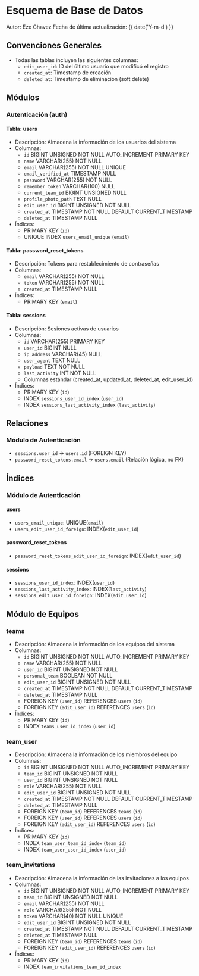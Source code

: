 # Esquema de Base de Datos
Autor: Eze Chavez
Fecha de última actualización: {{ date('Y-m-d') }}

## Convenciones Generales
- Todas las tablas incluyen las siguientes columnas:
  - `edit_user_id`: ID del último usuario que modificó el registro
  - `created_at`: Timestamp de creación
  - `deleted_at`: Timestamp de eliminación (soft delete)

## Módulos

### Autenticación (auth)
#### Tabla: users
- Descripción: Almacena la información de los usuarios del sistema
- Columnas:
  - `id` BIGINT UNSIGNED NOT NULL AUTO_INCREMENT PRIMARY KEY
  - `name` VARCHAR(255) NOT NULL
  - `email` VARCHAR(255) NOT NULL UNIQUE
  - `email_verified_at` TIMESTAMP NULL
  - `password` VARCHAR(255) NOT NULL
  - `remember_token` VARCHAR(100) NULL
  - `current_team_id` BIGINT UNSIGNED NULL
  - `profile_photo_path` TEXT NULL
  - `edit_user_id` BIGINT UNSIGNED NOT NULL
  - `created_at` TIMESTAMP NOT NULL DEFAULT CURRENT_TIMESTAMP
  - `deleted_at` TIMESTAMP NULL
- Índices:
  - PRIMARY KEY (`id`)
  - UNIQUE INDEX `users_email_unique` (`email`)

#### Tabla: password_reset_tokens
- Descripción: Tokens para restablecimiento de contraseñas
- Columnas:
  - `email` VARCHAR(255) NOT NULL
  - `token` VARCHAR(255) NOT NULL
  - `created_at` TIMESTAMP NULL
- Índices:
  - PRIMARY KEY (`email`)

#### Tabla: sessions
- Descripción: Sesiones activas de usuarios
- Columnas:
  - `id` VARCHAR(255) PRIMARY KEY
  - `user_id` BIGINT NULL
  - `ip_address` VARCHAR(45) NULL
  - `user_agent` TEXT NULL
  - `payload` TEXT NOT NULL
  - `last_activity` INT NOT NULL
  - Columnas estándar (created_at, updated_at, deleted_at, edit_user_id)
- Índices:
  - PRIMARY KEY (`id`)
  - INDEX `sessions_user_id_index` (`user_id`)
  - INDEX `sessions_last_activity_index` (`last_activity`)

## Relaciones
### Módulo de Autenticación
- `sessions.user_id` -> `users.id` (FOREIGN KEY)
- `password_reset_tokens.email` -> `users.email` (Relación lógica, no FK)

## Índices
### Módulo de Autenticación
#### users
- `users_email_unique`: UNIQUE(`email`)
- `users_edit_user_id_foreign`: INDEX(`edit_user_id`)

#### password_reset_tokens
- `password_reset_tokens_edit_user_id_foreign`: INDEX(`edit_user_id`)

#### sessions
- `sessions_user_id_index`: INDEX(`user_id`)
- `sessions_last_activity_index`: INDEX(`last_activity`)
- `sessions_edit_user_id_foreign`: INDEX(`edit_user_id`)

## Módulo de Equipos

### teams
- Descripción: Almacena la información de los equipos del sistema
- Columnas:
  - `id` BIGINT UNSIGNED NOT NULL AUTO_INCREMENT PRIMARY KEY
  - `name` VARCHAR(255) NOT NULL
  - `user_id` BIGINT UNSIGNED NOT NULL
  - `personal_team` BOOLEAN NOT NULL
  - `edit_user_id` BIGINT UNSIGNED NOT NULL
  - `created_at` TIMESTAMP NOT NULL DEFAULT CURRENT_TIMESTAMP
  - `deleted_at` TIMESTAMP NULL
  - FOREIGN KEY (`user_id`) REFERENCES `users` (`id`)
  - FOREIGN KEY (`edit_user_id`) REFERENCES `users` (`id`)
- Índices:
  - PRIMARY KEY (`id`)
  - INDEX `teams_user_id_index` (`user_id`)

### team_user
- Descripción: Almacena la información de los miembros del equipo
- Columnas:
  - `id` BIGINT UNSIGNED NOT NULL AUTO_INCREMENT PRIMARY KEY
  - `team_id` BIGINT UNSIGNED NOT NULL
  - `user_id` BIGINT UNSIGNED NOT NULL
  - `role` VARCHAR(255) NOT NULL
  - `edit_user_id` BIGINT UNSIGNED NOT NULL
  - `created_at` TIMESTAMP NOT NULL DEFAULT CURRENT_TIMESTAMP
  - `deleted_at` TIMESTAMP NULL
  - FOREIGN KEY (`team_id`) REFERENCES `teams` (`id`)
  - FOREIGN KEY (`user_id`) REFERENCES `users` (`id`)
  - FOREIGN KEY (`edit_user_id`) REFERENCES `users` (`id`)
- Índices:
  - PRIMARY KEY (`id`)
  - INDEX `team_user_team_id_index` (`team_id`)
  - INDEX `team_user_user_id_index` (`user_id`)

### team_invitations
- Descripción: Almacena la información de las invitaciones a los equipos
- Columnas:
  - `id` BIGINT UNSIGNED NOT NULL AUTO_INCREMENT PRIMARY KEY
  - `team_id` BIGINT UNSIGNED NOT NULL
  - `email` VARCHAR(255) NOT NULL
  - `role` VARCHAR(255) NOT NULL
  - `token` VARCHAR(40) NOT NULL UNIQUE
  - `edit_user_id` BIGINT UNSIGNED NOT NULL
  - `created_at` TIMESTAMP NOT NULL DEFAULT CURRENT_TIMESTAMP
  - `deleted_at` TIMESTAMP NULL
  - FOREIGN KEY (`team_id`) REFERENCES `teams` (`id`)
  - FOREIGN KEY (`edit_user_id`) REFERENCES `users` (`id`)
- Índices:
  - PRIMARY KEY (`id`)
  - INDEX `team_invitations_team_id_index`
